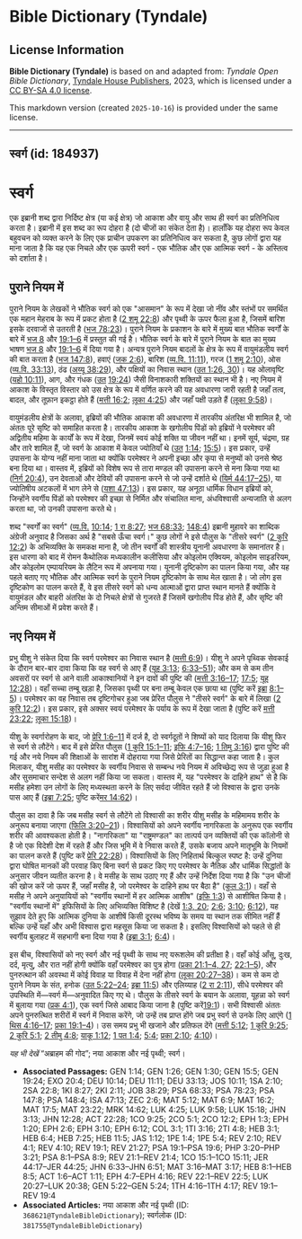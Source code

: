 # Bible Dictionary (Tyndale)

## License Information

**Bible Dictionary (Tyndale)** is based on and adapted from: _Tyndale Open Bible Dictionary_, [Tyndale House Publishers](https://tyndaleopenresources.com/), 2023, which is licensed under a [CC BY-SA 4.0 license](https://creativecommons.org/licenses/by-sa/4.0/legalcode.en).

This markdown version (created `2025-10-16`) is provided under the same license.



--------------------------------

## स्वर्ग (id: 184937)

स्वर्ग
======

एक इब्रानी शब्द द्वारा निर्दिष्ट क्षेत्र (या कई क्षेत्र) जो आकाश और वायु और साथ ही स्वर्ग का प्रतिनिधित्व करता है। इब्रानी में इस शब्द का रूप दोहरा है (दो चीजों का संकेत देता है)। हालाँकि यह दोहरा रूप केवल बहुवचन को व्यक्त करने के लिए एक प्राचीन उपकरण का प्रतिनिधित्व कर सकता है, कुछ लोगों द्वारा यह माना जाता है कि यह एक निचले और एक ऊपरी स्वर्ग \- एक भौतिक और एक आत्मिक स्वर्ग \- के अस्तित्व को दर्शाता है।

पुराने नियम में
---------------

पुराने नियम के लेखकों ने भौतिक स्वर्ग को एक "आसमान" के रूप में देखा जो नींव और स्तंभों पर समर्थित एक महान मेहराब के रूप में प्रकट होता है ([2 शमू 22:8](https://ref.ly/2Sam22:8)) और पृथ्वी के ऊपर फैला हुआ है, जिसमें बारिश इसके दरवाजों से उतरती है ([भज 78:23](https://ref.ly/Ps78:23))। पुराने नियम के प्रकाशन के बारे में मुख्य बात भौतिक स्वर्गों के बारे में [भज 8](https://ref.ly/Ps8:1-Ps8:9) और [19:1–6](https://ref.ly/Ps19:1-Ps19:6) में प्रस्तुत की गई है। भौतिक स्वर्ग के बारे में पुराने नियम के बात का मुख्य भाषण [भज 8](https://ref.ly/Ps8:1-Ps8:9) और [19:1–6](https://ref.ly/Ps19:1-Ps19:6) में दिया गया है। अन्यत्र पुराने नियम बादलों के क्षेत्र के रूप में वायुमंडलीय स्वर्ग की बात करता है ([भज 147:8](https://ref.ly/Ps147:8)), हवाएं ([जक 2:6](https://ref.ly/Zech2:6)), बारिश ([व्य.वि. 11:11](https://ref.ly/Deut11:11)), गरज ([1 शमू 2:10](https://ref.ly/1Sam2:10)), ओस ([व्य.वि. 33:13](https://ref.ly/Deut33:13)), ठंढ ([अय्यू 38:29](https://ref.ly/Job38:29)), और पक्षियों का निवास स्थान ([उत 1:26, 30](https://ref.ly/Gen1:26,Gen1:30))। यह ओलावृष्टि ([यहो 10:11](https://ref.ly/Josh10:11)), आग, और गंधक ([उत](https://ref.ly/Gen1:26) [19:24](https://ref.ly/Gen19:24)) जैसी विनाशकारी शक्तियों का स्थान भी है। नए नियम में आकाश के विस्तृत विस्तार को उस क्षेत्र के रूप में वर्णित करने की यह अवधारणा जारी रहती है जहाँ तत्व, बादल, और तूफ़ान इकट्ठा होते हैं ([मत्ती 16:2](https://ref.ly/Matt16:2); [लूका 4:25](https://ref.ly/Luke4:25)) और जहाँ पक्षी उड़ते हैं ([लूका 9:58](https://ref.ly/Luke9:58))।

वायुमंडलीय क्षेत्रों के अलावा, इब्रियों की भौतिक आकाश की अवधारणा में तारकीय अंतरिक्ष भी शामिल है, जो अंततः पूरे सृष्टि को समाहित करता है। तारकीय आकाश के खगोलीय पिंडों को इब्रियों ने परमेश्वर की अद्वितीय महिमा के कार्यों के रूप में देखा, जिनमें स्वयं कोई शक्ति या जीवन नहीं था। इनमें सूर्य, चंद्रमा, ग्रह और तारे शामिल हैं, जो स्वर्ग के आकाश में केवल ज्योतियाँ थे ([उत](https://ref.ly/Gen1:26) [1:14](https://ref.ly/Gen1:14); [15:5](https://ref.ly/Gen15:5))। इस प्रकार, उन्हें उपासना के योग्य नहीं माना जाता था क्योंकि परमेश्वर ने अपनी इच्छा और कृपा से मनुष्यों को उनसे श्रेष्ठ बना दिया था। वास्तव में, इब्रियों को विशेष रूप से तारा मण्डल की उपासना करने से मना किया गया था ([निर्ग 20:4](https://ref.ly/Exod20:4)), उन देवताओं और देवियों की उपासना करने से जो उन्हें दर्शाते थे ([यिर्म 44:17–25](https://ref.ly/Jer44:17-Jer44:25)), या ज्योतिषीय अटकलों में भाग लेने से ([यशा 47:13](https://ref.ly/Isa47:13))। इस प्रकार, यह अनूठा धार्मिक विधान इब्रियों को, जिन्होंने स्वर्गीय पिंडों को परमेश्वर की इच्छा से निर्मित और संचालित माना, अंधविश्वासी अन्यजाति से अलग करता था, जो उनकी उपासना करते थे।

शब्द "स्वर्गों का स्वर्ग" ([व्य.वि.](https://ref.ly/Deut11:11) [10:14](https://ref.ly/Deut10:14); [1 रा 8:27](https://ref.ly/1Kgs8:27); [भज 68:33](https://ref.ly/Ps68:33); [148:4](https://ref.ly/Ps148:4)) इब्रानी मुहावरे का शाब्दिक अंग्रेजी अनुवाद है जिसका अर्थ है "सबसे ऊँचा स्वर्ग।" कुछ लोगों ने इसे पौलुस के "तीसरे स्वर्ग" ([2 कुरि 12:2](https://ref.ly/2Cor12:2)) के अभिव्यक्ति के समकक्ष माना है, जो तीन स्वर्गों की शास्त्रीय यूनानी अवधारणा के समानांतर है। इस धारणा को बाद में रोमन कैथोलिक मध्यकालीन कलीसिया और कोइलोम एक्वियम, कोइलोम साइडरियम, और कोइलोम एम्पायरियम के लैटिन रूप में अपनाया गया। यूनानी दृष्टिकोण का पालन किया गया, और यह पहले बताए गए भौतिक और आत्मिक स्वर्ग के पुराने नियम दृष्टिकोण के साथ मेल खाता है। जो लोग इस दृष्टिकोण का पालन करते हैं, वे इस तीसरे स्वर्ग को धन्य आत्माओं द्वारा प्राप्त स्थान मानते हैं क्योंकि वे वायुमंडल और बाहरी अंतरिक्ष के दो निचले क्षेत्रों से गुजरते हैं जिसमें खगोलीय पिंड होते हैं, और सृष्टि की अन्तिम सीमाओं में प्रवेश करते हैं।

नए नियम में
-----------

प्रभु यीशु ने संकेत दिया कि स्वर्ग परमेश्वर का निवास स्थान है ([मत्ती 6:9](https://ref.ly/Matt6:9))। यीशु ने अपने पृथ्विक सेवकाई के दौरान बार\-बार दावा किया कि वह स्वर्ग से आए हैं ([यूह 3:13](https://ref.ly/John3:13); [6:33–51](https://ref.ly/John6:33-John6:51)); और कम से कम तीन अवसरों पर स्वर्ग से आने वाली आकाश्वानियों ने इन दावों की पुष्टि की ([मत्ती 3:16–17](https://ref.ly/Matt3:16-Matt3:17); [17:5](https://ref.ly/Matt17:5); [यूह 12:28](https://ref.ly/John12:28))। वहाँ सच्चा तम्बू खड़ा है, जिसका पृथ्वी पर बना तम्बू केवल एक छाया था (पुष्टि करें [इब्रा](https://ref.ly/Heb8:1-Heb8:5) [8:1–5](https://ref.ly/Heb8:1-Heb8:5))। परमेश्वर का वह निवास तब दृष्टिगोचर हुआ जब प्रेरित पौलुस ने "तीसरे स्वर्ग" के बारे में लिखा ([2 कुरि 12:2](https://ref.ly/2Cor12:2))। इस प्रकार, इसे अक्सर स्वयं परमेश्वर के पर्याय के रूप में देखा जाता है (पुष्टि करें [मत्ती 23:22](https://ref.ly/Matt23:22); [लूका 15:18](https://ref.ly/Luke15:18))। 

यीशु के स्वर्गारोहण के बाद, जो [प्रेरि 1:6–11](https://ref.ly/Acts1:6-Acts1:11) में दर्ज है, दो स्वर्गदूतों ने शिष्यों को याद दिलाया कि यीशु फिर से स्वर्ग से लौटेंगे। बाद में इसे प्रेरित पौलुस ([1 कुरि 15:1–11](https://ref.ly/1Cor15:1-1Cor15:11); [इफि 4:7–16](https://ref.ly/Eph4:7-Eph4:16); [1 तिमु 3:16](https://ref.ly/1Tim3:16)) द्वारा पुष्टि की गई और नये नियम की शिक्षाओं के सारांश में दोहराया गया जिसे प्रेरितों का सिद्धान्त कहा जाता है। कुल मिलाकर, यीशु मसीह का परमेश्वर के स्वर्गीय निवास से सम्बन्ध नये नियम में अविच्छेद्य रूप से जुड़ा हुआ है और सुसमाचार सन्देश से अलग नहीं किया जा सकता। वास्तव में, यह "परमेश्वर के दाहिने हाथ" से है कि मसीह हमेशा उन लोगों के लिए मध्यस्थता करने के लिए सर्वदा जीवित रहते हैं जो विश्वास के द्वारा उनके पास आए हैं ([इब्रा 7:25](https://ref.ly/Heb7:25); पुष्टि करें[मर 14:62](https://ref.ly/Mark14:62))।

पौलुस का दावा है कि जब मसीह स्वर्ग से लौटेंगे तो विश्वासी का शरीर यीशु मसीह के महिमामय शरीर के अनुरूप बनाया जाएगा ([फिलि 3:20–21](https://ref.ly/Phil3:20-Phil3:21))। विश्वासियों को अपने स्वर्गीय नागरिकता के अनुरूप एक स्वर्गीय शरीर की आवश्यकता होती है। "नागरिकता" या "राष्ट्रमण्डल" का तात्पर्य उन व्यक्तियों की एक कॉलोनी से है जो एक विदेशी देश में रहते हैं और जिस भूमि में वे निवास करते हैं, उसके बजाय अपने मातृभूमि के नियमों का पालन करते हैं (पुष्टि करें [प्रेरि 22:28](https://ref.ly/Acts22:28))। विश्वासियों के लिए निहितार्थ बिल्कुल स्पष्ट है: उन्हें दुनिया द्वारा घोषित मानकों की परवाह किए बिना स्वर्ग से प्रकट किए गए परमेश्वर के नैतिक और धार्मिक सिद्धांतों के अनुसार जीवन व्यतीत करना है। वे मसीह के साथ उठाए गए हैं और उन्हें निर्देश दिया गया है कि "उन चीजों की खोज करें जो ऊपर हैं, जहाँ मसीह है, जो परमेश्वर के दाहिने हाथ पर बैठा है" ([कुल 3:1](https://ref.ly/Col3:1))। वहाँ से मसीह ने अपने अनुयायियों को "स्वर्गीय स्थानों में हर आत्मिक आशीष" ([इफि 1:3](https://ref.ly/Eph1:3)) से आशीषित किया है। "स्वर्गीय स्थानों में" इफिसियों के लिए अभिव्यक्ति विशिष्ट है (देखें [1:3, 20](https://ref.ly/Eph1:3,Eph1:20); [2:6](https://ref.ly/Eph2:6); [3:10](https://ref.ly/Eph3:10); [6:12](https://ref.ly/Eph6:12)), यह सुझाव देते हुए कि आत्मिक दुनिया के आशीषें किसी दूरस्थ भविष्य के समय या स्थान तक सीमित नहीं हैं बल्कि उन्हें यहाँ और अभी विश्वास द्वारा महसूस किया जा सकता है। इसलिए विश्वासियों को पहले से ही स्वर्गीय बुलाहट में सहभागी बना दिया गया है ([इब्रा 3:1](https://ref.ly/Heb3:1); [6:4](https://ref.ly/Heb6:4))।

इस बीच, विश्वासियों को नए स्वर्ग और नई पृथ्वी के साथ नए यरूशलेम की प्रतीक्षा है। वहाँ कोई आँसू, दुःख, दर्द, मृत्यु, और रात नहीं होगी क्योंकि वहाँ परमेश्वर का पुत्र होगा ([प्रका 21:1–4, 27](https://ref.ly/Rev21:1-Rev21:4,Rev21:27); [22:1–5](https://ref.ly/Rev22:1-Rev22:5)), और पुनरुत्थान की अवस्था में कोई विवाह या विवाह में देना नहीं होगा ([लूका 20:27–38](https://ref.ly/Luke20:27-Luke20:38))। कम से कम दो पुराने नियम के संत, हनोक ([उत 5:22–24](https://ref.ly/Gen5:22-Gen5:24); [इब्रा 11:5](https://ref.ly/Heb11:5)) और एलिय्याह ([2 रा 2:11](https://ref.ly/2Kgs2:11)), सीधे परमेश्वर की उपस्थिति में—स्वर्ग में—अनुवादित किए गए थे। पौलुस के तीसरे स्वर्ग के बयान के अलावा, यूहन्ना को स्वर्ग में बुलाया गया ([प्रक 4:1](https://ref.ly/Rev4:1)), एक स्वर्ग जिसे आबाद किया जाना है (पुष्टि करें[19:1](https://ref.ly/Rev19:1))। सभी विश्वासी अंततः अपने पुनरुत्थित शरीरों में स्वर्ग में निवास करेंगे, जो उन्हें तब प्राप्त होंगे जब प्रभु स्वर्ग से उनके लिए आएंगे ([1 थिस 4:16–17](https://ref.ly/1Thess4:16-1Thess4:17); [प्रका 19:1–4](https://ref.ly/Rev19:1-Rev19:4))। उस समय प्रभु भी खजाने और प्रतिफल देंगे ([मत्ती 5:12](https://ref.ly/Matt5:12); [1 कुरि 9:25](https://ref.ly/1Cor9:25); [2 कुरि 5:1](https://ref.ly/2Cor5:1); [2 तीमु 4:8](https://ref.ly/2Tim4:8); [याकू 1:12](https://ref.ly/Jas1:12); [1 पत 1:4](https://ref.ly/1Pet1:4); [5:4](https://ref.ly/1Pet5:4); [प्रका 2:10](https://ref.ly/Rev2:10); [4:10](https://ref.ly/Rev4:10))।

*यह भी देखें* “अब्राहम की गोद”; नया आकाश और नई पृथ्वी; स्वर्ग।

* **Associated Passages:** GEN 1:14; GEN 1:26; GEN 1:30; GEN 15:5; GEN 19:24; EXO 20:4; DEU 10:14; DEU 11:11; DEU 33:13; JOS 10:11; 1SA 2:10; 2SA 22:8; 1KI 8:27; 2KI 2:11; JOB 38:29; PSA 68:33; PSA 78:23; PSA 147:8; PSA 148:4; ISA 47:13; ZEC 2:6; MAT 5:12; MAT 6:9; MAT 16:2; MAT 17:5; MAT 23:22; MRK 14:62; LUK 4:25; LUK 9:58; LUK 15:18; JHN 3:13; JHN 12:28; ACT 22:28; 1CO 9:25; 2CO 5:1; 2CO 12:2; EPH 1:3; EPH 1:20; EPH 2:6; EPH 3:10; EPH 6:12; COL 3:1; 1TI 3:16; 2TI 4:8; HEB 3:1; HEB 6:4; HEB 7:25; HEB 11:5; JAS 1:12; 1PE 1:4; 1PE 5:4; REV 2:10; REV 4:1; REV 4:10; REV 19:1; REV 21:27; PSA 19:1–PSA 19:6; PHP 3:20–PHP 3:21; PSA 8:1–PSA 8:9; REV 21:1–REV 21:4; 1CO 15:1–1CO 15:11; JER 44:17–JER 44:25; JHN 6:33–JHN 6:51; MAT 3:16–MAT 3:17; HEB 8:1–HEB 8:5; ACT 1:6–ACT 1:11; EPH 4:7–EPH 4:16; REV 22:1–REV 22:5; LUK 20:27–LUK 20:38; GEN 5:22–GEN 5:24; 1TH 4:16–1TH 4:17; REV 19:1–REV 19:4
* **Associated Articles:** नया आकाश और नई पृथ्वी (ID: `368621@TyndaleBibleDictionary`); स्वर्गलोक (ID: `381755@TyndaleBibleDictionary`)

